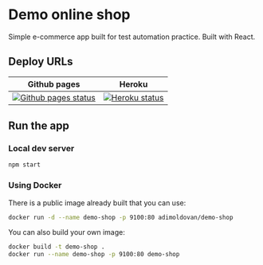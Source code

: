 # Demo online shop

Simple e-commerce app built for test automation practice. Built with React.

## Deploy URLs

| Github pages | Heroku |
| --- | --- |
| [![Github pages status](https://img.shields.io/website?down_color=grey&down_message=Offline&style=for-the-badge&up_color=green&up_message=Online&url=https%3A%2F%2Fadimoldovan.github.io%2Fdemo-shop%2F%23%2F)](https://adimoldovan.github.io/demo-shop) | [![Heroku status](https://img.shields.io/website?down_color=grey&down_message=Offline&style=for-the-badge&up_color=green&up_message=Online&url=https%3A%2F%2Ftau-demo-shop.herokuapp.com)](https://tau-demo-shop.herokuapp.com) |

## Run the app

### Local dev server

```sh
npm start
```

### Using Docker

There is a public image already built that you can use:

```sh
docker run -d --name demo-shop -p 9100:80 adimoldovan/demo-shop
```

You can also build your own image:

```sh
docker build -t demo-shop .
docker run --name demo-shop -p 9100:80 demo-shop
```